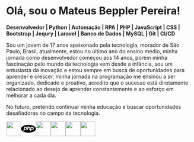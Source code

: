 # Olá, sou o Mateus Beppler Pereira!
**Desenvolvedor | Python | Automação | RPA | PHP | JavaScript | CSS | Bootstrap | Jequry | Laravel | Banco de Dados | MySQL | Git | CI/CD**

Sou um jovem de 17 anos apaixonado pela tecnologia, morador de São Paulo, Brasil, atualmente, estou no último ano do ensino médio, minha jornada como desenvolvedor começou aos 14 anos, porém minha fascinação pelo mundo da tecnologia vem desde a infância, sou um entusiasta da inovação e estou sempre em busca de oportunidades para aprender e crescer, minha jornada na programação me ensinou a ser organizado, dedicado e proativo, acredito que o sucesso está diretamente relacionado ao desejo de aprender constantemente e ao esforço em melhorar a cada dia.

No futuro, pretendo continuar minha educação e buscar oportunidades desafiadoras no campo da tecnologia.

<div style="display:flex">
<img src="https://cdn.jsdelivr.net/gh/devicons/devicon/icons/python/python-original.svg" height="40" width="40"/>
<img src="https://raw.githubusercontent.com/devicons/devicon/2ae2a900d2f041da66e950e4d48052658d850630/icons/php/php-plain.svg" height="40" width="40"/>
<img src="https://cdn.jsdelivr.net/gh/devicons/devicon/icons/javascript/javascript-original.svg" height="40" width="40"/>
<img src="https://cdn.jsdelivr.net/gh/devicons/devicon/icons/html5/html5-plain.svg" height="40" width="40"/>
<img src="https://cdn.jsdelivr.net/gh/devicons/devicon/icons/css3/css3-plain.svg" height="40" width="40"/>
<img src="https://cdn.jsdelivr.net/gh/devicons/devicon/icons/bootstrap/bootstrap-original.svg" height="40" width="40"/>
</div>
  <!--
**mateusbepplerpereira/mateusbepplerpereira** is a ✨ _special_ ✨ repository because its `README.md` (this file) appears on your GitHub profile.

Here are some ideas to get you started:

- 🔭 I’m currently working on ...
- 🌱 I’m currently learning ...
- 👯 I’m looking to collaborate on ...
- 🤔 I’m looking for help with ...
- 💬 Ask me about ...
- 📫 How to reach me: ...
- 😄 Pronouns: ...
- ⚡ Fun fact: ...
-->
